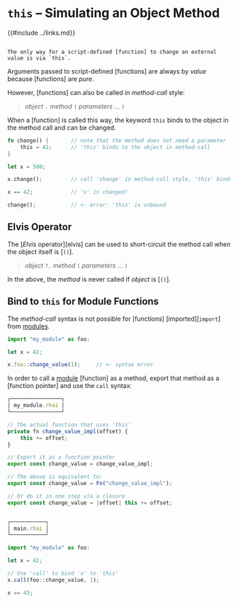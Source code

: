 `this` &ndash; Simulating an Object Method
==========================================

{{#include ../links.md}}

```admonish warning.side "Functions are pure"

The only way for a script-defined [function] to change an external value is via `this`.
```

Arguments passed to script-defined [functions] are always by _value_ because [functions] are _pure_.

However, [functions] can also be called in _method-call_ style:

> _object_ `.` _method_ `(` _parameters_ ... `)`

When a [function] is called this way, the keyword `this` binds to the object in the method call and
can be changed.

```rust
fn change() {       // note that the method does not need a parameter
    this = 42;      // 'this' binds to the object in method-call
}

let x = 500;

x.change();         // call 'change' in method-call style, 'this' binds to 'x'

x == 42;            // 'x' is changed!

change();           // <- error: 'this' is unbound
```


Elvis Operator
--------------

The [_Elvis_ operator][elvis] can be used to short-circuit the method call when the object itself is [`()`].

> _object_ `?.` _method_ `(` _parameters_ ... `)`

In the above, the _method_ is never called if _object_ is [`()`].


Bind to `this` for Module Functions
-----------------------------------

The _method-call_ syntax is not possible for [functions] [imported][`import`] from [modules](modules/index.md).

```js
import "my_module" as foo;

let x = 42;

x.foo::change_value(1);     // <- syntax error
```

In order to call a [module](modules/index.md) [function] as a method, export that method as a
[function pointer] and use the `call` syntax:

```js
┌────────────────┐
│ my_module.rhai │
└────────────────┘

// The actual function that uses 'this'
private fn change_value_impl(offset) {
    this += offset;
}

// Export it as a function pointer
export const change_value = change_value_impl;

// The above is equivalent to:
export const change_value = Fn("change_value_impl");

// Or do it in one step via a closure
export const change_value = |offset| this += offset;


┌───────────┐
│ main.rhai │
└───────────┘

import "my_module" as foo;

let x = 42;

// Use 'call' to bind 'x' to 'this'
x.call(foo::change_value, 1);

x == 43;
```
